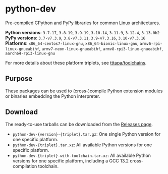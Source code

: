 # python-dev

Pre-compiled CPython and PyPy libraries for common Linux architectures.

**Python versions**: `3.7.17`, `3.8.19`, `3.9.19`, `3.10.14`, `3.11.9`, `3.12.4`, `3.13.0b2`  
**PyPy versions**: `3.7-v7.3.9`, `3.8-v7.3.11`, `3.9-v7.3.16`, `3.10-v7.3.16`  
**Platforms**: `x86_64-centos7-linux-gnu`, `x86_64-bionic-linux-gnu`, `armv6-rpi-linux-gnueabihf`, `armv7-neon-linux-gnueabihf`, `armv8-rpi3-linux-gnueabihf`, `aarch64-rpi3-linux-gnu`

For more details about these platform triplets, see [tttapa/toolchains](https://github.com/tttapa/toolchains).

## Purpose

These packages can be used to (cross-)compile Python extension modules or
binaries embedding the Python interpreter.

## Download

The ready-to-use tarballs can be downloaded from the [Releases page](https://github.com/tttapa/python-dev/releases).

- `python-dev-{version}-{triplet}.tar.gz`: One single Python version for one specific platform.
- `python-dev-{triplet}.tar.xz`: All available Python versions for one specific platform.
- `python-dev-{triplet}-with-toolchain.tar.xz`: All available Python versions for one specific platform, including a GCC 13.2 cross-compilation toolchain.
